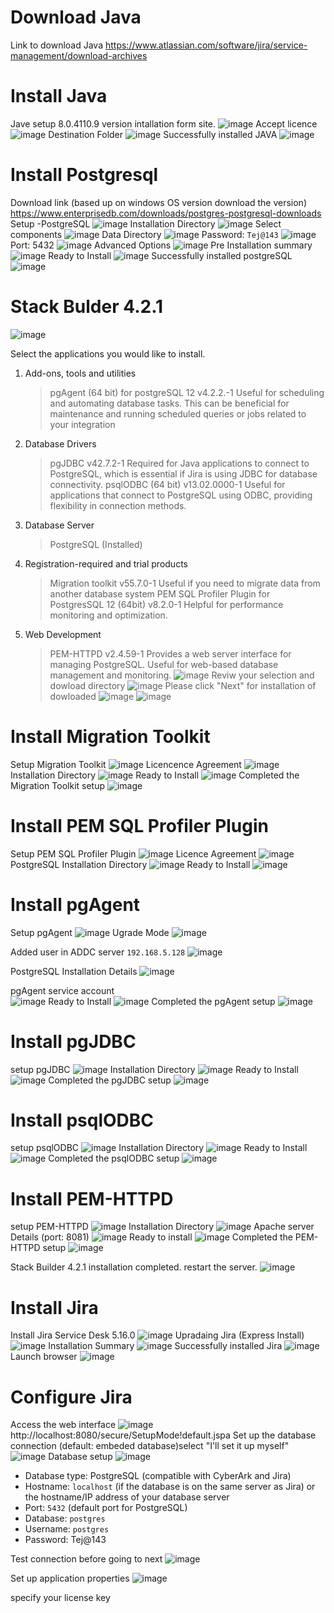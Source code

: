 # Download Java
Link to download Java
https://www.atlassian.com/software/jira/service-management/download-archives

# Install Java
Jave setup 8.0.4110.9 version intallation form site.
![image](https://github.com/NallaTeja/CyberArk-PAS/assets/145950340/6d153822-092e-4f97-9a62-ffc77b744a38)
Accept licence
![image](https://github.com/NallaTeja/CyberArk-PAS/assets/145950340/87298896-556d-4083-874f-d6102c5b5ecc)
Destination Folder
![image](https://github.com/NallaTeja/CyberArk-PAS/assets/145950340/6bfddc21-fb99-4475-b9ad-399e4ca586b6)
Successfully installed JAVA
![image](https://github.com/NallaTeja/CyberArk-PAS/assets/145950340/addb698b-c143-4e04-92ac-afdc691c29c3)

# Install Postgresql 
Download link (based up on windows OS version download the version)
https://www.enterprisedb.com/downloads/postgres-postgresql-downloads
Setup -PostgreSQL
![image](https://github.com/NallaTeja/CyberArk-PAS/assets/145950340/1e7c608c-d246-4fe4-b050-9bfdf12df58f)
Installation Directory
![image](https://github.com/NallaTeja/CyberArk-PAS/assets/145950340/dae5ffe7-48fd-4480-9a55-dfec5725c697)
Select components
![image](https://github.com/NallaTeja/CyberArk-PAS/assets/145950340/58216d6d-dc69-4ecb-8e17-53313cbbd54f)
Data Directory
![image](https://github.com/NallaTeja/CyberArk-PAS/assets/145950340/66ca9b44-f841-46ba-95ae-b6aaf21f3a20)
Password: `Tej@143`
![image](https://github.com/NallaTeja/CyberArk-PAS/assets/145950340/e53b5158-d1c8-4b71-8237-8d669a6132f7)
Port: 5432
![image](https://github.com/NallaTeja/CyberArk-PAS/assets/145950340/1edc492c-6907-46e2-9cb9-ff1c794c72c0)
Advanced Options
![image](https://github.com/NallaTeja/CyberArk-PAS/assets/145950340/167163d4-0831-4340-af66-8fa532acd68b)
Pre Installation summary
![image](https://github.com/NallaTeja/CyberArk-PAS/assets/145950340/02b6c298-7deb-40cd-af61-8e6b29fe337f)
Ready to Install
![image](https://github.com/NallaTeja/CyberArk-PAS/assets/145950340/1b94e7d9-530c-4c74-a30b-43cf250a329a)
Successfully installed postgreSQL
![image](https://github.com/NallaTeja/CyberArk-PAS/assets/145950340/e5ac6e9c-8295-4430-9738-e2ad21f5b940)

# Stack Bulder 4.2.1
![image](https://github.com/NallaTeja/CyberArk-PAS/assets/145950340/d2425383-b2c2-4025-9fea-1ed7a9ce5131)

Select the applications you would like to install.
1. Add-ons, tools and utilities
   > pgAgent (64 bit) for postgreSQL 12 v4.2.2.-1
    Useful for scheduling and automating database tasks. This can be beneficial for maintenance and running scheduled queries or jobs related to your integration
2. Database Drivers
   > pgJDBC v42.7.2-1
   Required for Java applications to connect to PostgreSQL, which is essential if Jira is using JDBC for database connectivity.
   > psqlODBC (64 bit) v13.02.0000-1
   Useful for applications that connect to PostgreSQL using ODBC, providing flexibility in connection methods.
3. Database Server
   > PostgreSQL (Installed)
4. Registration-required and trial products
   > Migration toolkit v55.7.0-1
    Useful if you need to migrate data from another database system
   > PEM SQL Profiler Plugin for PostgresSQL 12 (64bit) v8.2.0-1
   Helpful for performance monitoring and optimization.
5. Web Development
   > PEM-HTTPD v2.4.59-1
Provides a web server interface for managing PostgreSQL. Useful for web-based database management and monitoring.
![image](https://github.com/NallaTeja/CyberArk-PAS/assets/145950340/a133c064-a8a3-456f-917e-1894f8952301)
Reviw your selection and dowload directory
![image](https://github.com/NallaTeja/CyberArk-PAS/assets/145950340/dcb21ba6-3b14-4363-99aa-406be9cf1959)
Please click "Next" for installation of dowloaded
![image](https://github.com/NallaTeja/CyberArk-PAS/assets/145950340/383226dc-0fd1-4408-8eb3-73898205d8b1)
![image](https://github.com/NallaTeja/CyberArk-PAS/assets/145950340/9acb0ee6-55e1-4055-8672-8337718ea94f)

# Install Migration Toolkit
Setup Migration Toolkit
![image](https://github.com/NallaTeja/CyberArk-PAS/assets/145950340/05cb8de0-2399-4319-bb18-ac8a23773c11)
Licencence Agreement
![image](https://github.com/NallaTeja/CyberArk-PAS/assets/145950340/ee0a22e9-08ff-4691-8214-55bd90f87ea9)
Installation Directory
![image](https://github.com/NallaTeja/CyberArk-PAS/assets/145950340/59e4d4bf-f79c-4b6d-9fa9-9f14c3dbdefd)
Ready to Install
![image](https://github.com/NallaTeja/CyberArk-PAS/assets/145950340/434711c4-0671-4515-929c-d8212d711850)
Completed the Migration Toolkit setup
![image](https://github.com/NallaTeja/CyberArk-PAS/assets/145950340/beae15f8-b842-4fc6-a023-31ad616c5d7a)

# Install PEM SQL Profiler Plugin
Setup PEM SQL Profiler Plugin
![image](https://github.com/NallaTeja/CyberArk-PAS/assets/145950340/8e5a1d54-4199-4745-81a4-5c582785a0a2)
Licence Agreement
![image](https://github.com/NallaTeja/CyberArk-PAS/assets/145950340/99cb0684-36f7-4d78-8200-b91f8dadde99)
PostgreSQL Installation Directory
![image](https://github.com/NallaTeja/CyberArk-PAS/assets/145950340/3689db80-1d27-47b9-80fc-a263a1ca3d27)
Ready to Install
![image](https://github.com/NallaTeja/CyberArk-PAS/assets/145950340/761777a7-190a-4a87-a002-df9cac81a009)

# Install pgAgent
Setup pgAgent
![image](https://github.com/NallaTeja/CyberArk-PAS/assets/145950340/7d4c47ca-73a5-472c-ab33-24bc31475d03)
Ugrade Mode
![image](https://github.com/NallaTeja/CyberArk-PAS/assets/145950340/7039ea3a-7df3-403f-ba20-4a88730b1e50)

Added user in ADDC server `192.168.5.128`
![image](https://github.com/NallaTeja/CyberArk-PAS/assets/145950340/888455b9-d172-4df9-be74-0ba379f7b72d)

PostgreSQL Installation Details
![image](https://github.com/NallaTeja/CyberArk-PAS/assets/145950340/1f612b8a-d4ce-4564-8a79-f6fc701a4897)

pgAgent service account  
![image](https://github.com/NallaTeja/CyberArk-PAS/assets/145950340/38049a0a-74a4-41fc-b4a2-5d48bc005403)
Ready to Install
![image](https://github.com/NallaTeja/CyberArk-PAS/assets/145950340/eb25d716-f5ec-42e3-b9db-9c88122e5f70)
Completed the pgAgent setup
![image](https://github.com/NallaTeja/CyberArk-PAS/assets/145950340/091eaee0-4182-43a2-a9a2-753c06576cc2)

# Install pgJDBC
setup pgJDBC
![image](https://github.com/NallaTeja/CyberArk-PAS/assets/145950340/3d682128-1608-4cf5-be01-46e63c51fa48)
Installation Directory
![image](https://github.com/NallaTeja/CyberArk-PAS/assets/145950340/05a6c4f2-4a12-4263-bc46-30597681db20)
Ready to Install
![image](https://github.com/NallaTeja/CyberArk-PAS/assets/145950340/6d3a3b9f-03fa-4f40-89a7-6d5c731bae74)
Completed the pgJDBC setup
![image](https://github.com/NallaTeja/CyberArk-PAS/assets/145950340/9efb5fe2-cf8a-405f-9c72-c5414ef98cd1)

# Install psqlODBC
setup psqlODBC
![image](https://github.com/NallaTeja/CyberArk-PAS/assets/145950340/1de69c48-a2f0-4d44-9be3-cf5481d1c6d5)
Installation Directory
![image](https://github.com/NallaTeja/CyberArk-PAS/assets/145950340/9f97c30a-83ef-4ced-8122-0e6e68b0340a)
Ready to Install
![image](https://github.com/NallaTeja/CyberArk-PAS/assets/145950340/28f686e3-e506-46fc-8e15-a4f920a4d527)
Completed the psqlODBC setup
![image](https://github.com/NallaTeja/CyberArk-PAS/assets/145950340/209a0a17-2db9-4037-8c2b-a36bebe610f1)

# Install PEM-HTTPD
setup PEM-HTTPD
![image](https://github.com/NallaTeja/CyberArk-PAS/assets/145950340/8d4034f8-74de-4cd1-ae27-4add706a0333)
Installation Directory
![image](https://github.com/NallaTeja/CyberArk-PAS/assets/145950340/5acf2a23-ed1d-41e7-9e3c-c9852640676a)
Apache server Details (port: 8081)
![image](https://github.com/NallaTeja/CyberArk-PAS/assets/145950340/14a69809-63ba-4830-a1bb-0c9f7d8db583)
Ready to install
![image](https://github.com/NallaTeja/CyberArk-PAS/assets/145950340/442f912c-bac6-47b6-8f9d-147bd8c9190e)
Completed the PEM-HTTPD setup
![image](https://github.com/NallaTeja/CyberArk-PAS/assets/145950340/48ed7482-f3c5-4cfd-9fb7-cf0f75d325e6)

Stack Builder 4.2.1 installation completed. restart the server.
![image](https://github.com/NallaTeja/CyberArk-PAS/assets/145950340/b240e6fb-4cfd-4e93-8a9d-083020ce6803)


# Install Jira
Install Jira Service Desk 5.16.0
![image](https://github.com/NallaTeja/CyberArk-PAS/assets/145950340/2a4d3842-acd9-44d0-a831-d98cb28f56ea)
Upradaing Jira (Express Install)
![image](https://github.com/NallaTeja/CyberArk-PAS/assets/145950340/d99e33bd-5885-4371-b4aa-064a7867378b)
Installation Summary
![image](https://github.com/NallaTeja/CyberArk-PAS/assets/145950340/a96b4d19-e8c8-4f83-bd33-064c300e2a80)
Successfully installed Jira
![image](https://github.com/NallaTeja/CyberArk-PAS/assets/145950340/e188542a-4626-49d3-b118-1a261076f593)
Launch browser
![image](https://github.com/NallaTeja/CyberArk-PAS/assets/145950340/043f14e3-af0e-4291-80f0-69d954bc489f)

# Configure Jira
Access the web interface 
![image](https://github.com/NallaTeja/CyberArk-PAS/assets/145950340/1773b5fa-0151-401f-81c3-daf1faa2ce7f)
http://localhost:8080/secure/SetupMode!default.jspa
Set up the database connection (default: embeded database)select "I'll set it up myself"
![image](https://github.com/NallaTeja/CyberArk-PAS/assets/145950340/d6e1bff5-010d-4d82-b380-ccbe828a3bb6)
Database setup
![image](https://github.com/NallaTeja/CyberArk-PAS/assets/145950340/3f3c050c-81d6-4320-a4b0-b558b2cec843)

- Database type: PostgreSQL (compatible with CyberArk and Jira)
- Hostname: `localhost` (if the database is on the same server as Jira) or the hostname/IP address of your database server
- Port: `5432` (default port for PostgreSQL)
- Database: `postgres`
- Username: `postgres`
- Password: Tej@143

Test connection before going to next 
![image](https://github.com/NallaTeja/CyberArk-PAS/assets/145950340/40023c51-7ee0-4701-a827-c3f0d433787b)

Set up application properties
![image](https://github.com/NallaTeja/CyberArk-PAS/assets/145950340/70975e86-1578-4522-a399-c66eac06c703)

specify your license key





